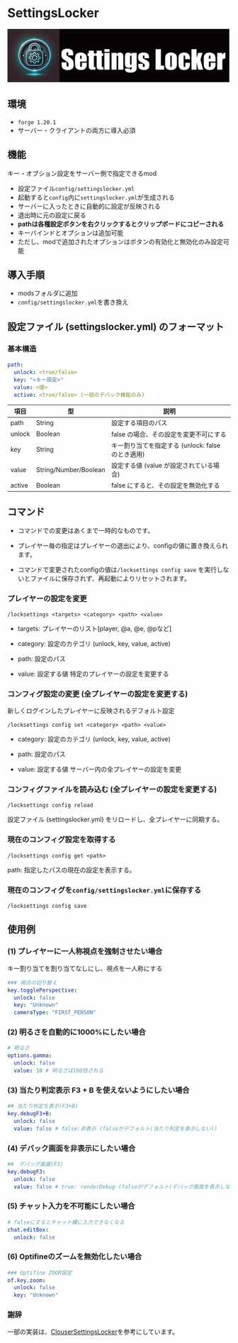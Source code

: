 # SettingsLocker
![image](src/main/resources/logo.png)
## 環境
- ```forge 1.20.1```
- サーバー・クライアントの両方に導入必須
## 機能
キー・オプション設定をサーバー側で指定できるmod

- 設定ファイル```config/settingslocker.yml```
- 起動すると```config```内に```settingslocker.yml```が生成される
- サーバーに入ったときに自動的に設定が反映される
- 退出時に元の設定に戻る
- **pathは各種設定ボタンを右クリックするとクリップボードにコピーされる**
- キーバインドとオプションは追加可能
- ただし、modで追加されたオプションはボタンの有効化と無効化のみ設定可能

## 導入手順
- modsフォルダに追加
- ```config/settingslocker.yml```を書き換え

## 設定ファイル (settingslocker.yml) のフォーマット
### 基本構造
```yaml
path:
  unlock: <true/false>
  key: "<キー設定>"
  value: <値>
  active: <true/false> (一部のデバック機能のみ)
```

| 項目      | 型                      | 説明                                |
|---------|------------------------|-----------------------------------|
| path    | String                 | 設定する項目のパス                         |
| unlock	 | Boolean                | false の場合、その設定を変更不可にする            |
| key	    | String	                | キー割り当てを指定する (unlock: false のとき適用) |
| value	  | String/Number/Boolean	 | 設定する値 (value が設定されている場合)          |
| active	 | Boolean                | false にすると、その設定を無効化する             |

## コマンド
- コマンドでの変更はあくまで一時的なものです。

- プレイヤー毎の指定はプレイヤーの退出により、configの値に置き換えられます。

- コマンドで変更されたconfigの値は```/locksettings config save``` を実行しないとファイルに保存されず、再起動によりリセットされます。

### プレイヤーの設定を変更
```
/locksettings <targets> <category> <path> <value>
```
- targets: プレイヤーのリスト[player, @a, @e, @pなど]

- category: 設定のカテゴリ (unlock, key, value, active)

- path: 設定のパス

- value: 設定する値	特定のプレイヤーの設定を変更する

### コンフィグ設定の変更 (全プレイヤーの設定を変更する)
新しくログインしたプレイヤーに反映されるデフォルト設定
```
/locksettings config set <category> <path> <value>
```

- category: 設定のカテゴリ (unlock, key, value, active)

- path: 設定のパス

- value: 設定する値	サーバー内の全プレイヤーの設定を変更

### コンフィグファイルを読み込む (全プレイヤーの設定を変更する)
```
/locksettings config reload
```
設定ファイル (settingslocker.yml) をリロードし、全プレイヤーに同期する。

### 現在のコンフィグ設定を取得する
```
/locksettings config get <path>
```
path: 指定したパスの現在の設定を表示する。

### 現在のコンフィグを```config/settingslocker.yml```に保存する
```
/locksettings config save
```

## 使用例
### (1) プレイヤーに一人称視点を強制させたい場合
キー割り当てを割り当てなしにし、視点を一人称にする
``` yaml
### 視点の切り替え
key.togglePerspective:
  unlock: false
  key: "Unknown"
  cameraType: "FIRST_PERSON"
```

### (2) 明るさを自動的に1000%にしたい場合
``` yaml
# 明るさ
options.gamma:
  unlock: false
  value: 10 # 明るさは100倍される
```

### (3) 当たり判定表示 F3 + B を使えないようにしたい場合
```yaml
## 当たり判定を表示(F3+B)
key.debugF3+B:
  unlock: false
  value: false # false:非表示 (falseがデフォルト(当たり判定を表示しない))
```
### (4) デバック画面を非表示にしたい場合
```yaml
##　デバッグ画面(F3)
key.debugF3:
  unlock: false
  value: false # true: renderDebug (falseがデフォルト(デバッグ画面を表示しない))
```

### (5) チャット入力を不可能にしたい場合
```yaml
# falseにするとチャット欄に入力できなくなる
chat.editBox:
  unlock: false
```
### (6) Optifineのズームを無効化したい場合
```yaml
### Optifine ZOOM設定
of.key.zoom:
  unlock: false
  key: "Unknown"
```

### 謝辞
一部の実装は、[ClouserSettingsLocker](https://github.com/Mortimer-Kerman/ClouserSettingsLocker)を参考にしています。
